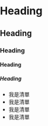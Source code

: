 # Heading 
## Heading 

### Heading 
#### Heading 
##### Heading 


- 我是清單
- 我是清單
- 我是清單
- 我是清單




<head>
	<meta charset="UTF-8">
	<meta name="viewport" content="width=device-width, initial-scale=1.0">
	<title>Document</title>
	<style>
		body {
			margin: 0;
			padding: 0
		}

		.img-inner {
			width: 50%;
		}

		.img-resp {
			max-width: 100%;
			height: auto;
		}
	</style>
</head>

<body>
	<picture class="img-inner">
		<source media="(min-width:1201px)" srcset="./images/1920.jpg">
		<source media="(min-width:1025px)" srcset="./images/1200.jpg">
		<source media="(min-width:769px)" srcset="./images/1024.jpg">
		<source media="(min-width:415px)" srcset="./images/768.jpg">
		<source media="(min-width:414px)" srcset="./images/414.jpg">
		<img class="img-resp" src="./images/1200.jpg" alt="">
	</picture>
</body>

</html>

